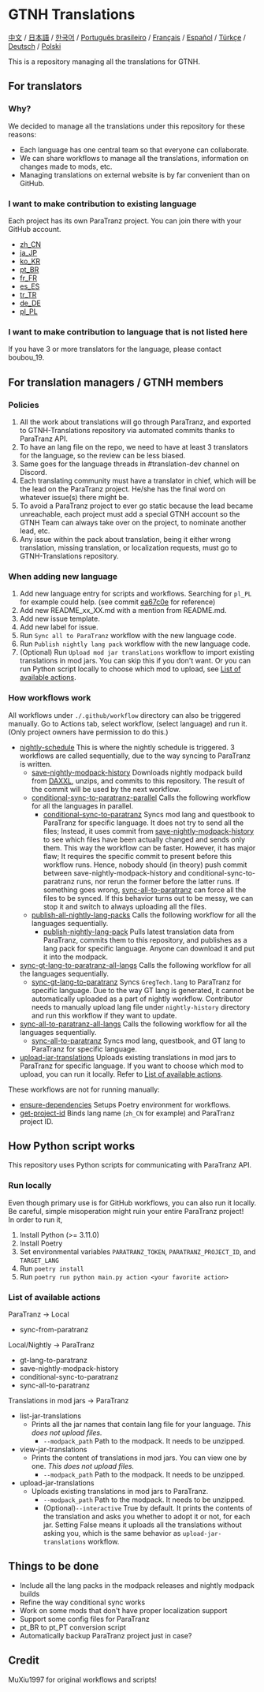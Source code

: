 # GTNH Translations

[中文](./readmes/README_zh_CN.md) / [日本語](./readmes/README_ja_JP.md) / [한국어](./readmes/README_ko_KR.md) / [Português brasileiro](./readmes/README_pt_BR.md) / [Français](./readmes/README_fr_FR.md) / [Español](./readmes/README_es_ES.md) / [Türkçe](./readmes/README_tr_TR.md) / [Deutsch](./readmes/README_de_DE.md) / [Polski](./readmes/README_pl_PL.md)

This is a repository managing all the translations for GTNH.

<!-- Contents below don't need to be translated! -->

## For translators

### Why?

We decided to manage all the translations under this repository for these reasons:

- Each language has one central team so that everyone can collaborate.
- We can share workflows to manage all the translations, information on changes made to mods, etc.
- Managing translations on external website is by far convenient than on GitHub.

### I want to make contribution to existing language

Each project has its own ParaTranz project. You can join there with your GitHub account.

- [zh_CN](https://paratranz.cn/projects/4964)
- [ja_JP](https://paratranz.cn/projects/8922)
- [ko_KR](https://paratranz.cn/projects/9359)
- [pt_BR](https://paratranz.cn/projects/9385)
- [fr_FR](https://paratranz.cn/projects/9461)
- [es_ES](https://paratranz.cn/projects/9508)
- [tr_TR](https://paratranz.cn/projects/9509)
- [de_DE](https://paratranz.cn/projects/9510)
- [pl_PL](https://paratranz.cn/projects/9513)

### I want to make contribution to language that is not listed here

If you have 3 or more translators for the language, please contact boubou_19.

## For translation managers / GTNH members

### Policies

1. All the work about translations will go through ParaTranz, and exported to GTNH-Translations repository via automated commits thanks to ParaTranz API.
2. To have an lang file on the repo, we need to have at least 3 translators for the language, so the review can be less biased.
3. Same goes for the language threads in #translation-dev channel on Discord.
4. Each translating community must have a translator in chief, which will be the lead on the ParaTranz project. He/she has the final word on whatever issue(s) there might be.
5. To avoid a ParaTranz project to ever go static because the lead became unreachable, each project must add a special GTNH account so the GTNH Team can always take over on the project, to nominate another lead, etc.
6. Any issue within the pack about translation, being it either wrong translation, missing translation, or localization requests, must go to GTNH-Translations repository.

### When adding new language

1. Add new language entry for scripts and workflows. Searching for `pl_PL` for example could help. (see commit [ea67c0e](https://github.com/GTNewHorizons/GTNH-Translations/commit/ea67c0ecd7b1a5b81a2b04082d0930ae8dcfffff) for reference)
2. Add new README_xx_XX.md with a mention from README.md.
3. Add new issue template.
4. Add new label for issue.
5. Run `Sync all to ParaTranz` workflow with the new language code.
6. Run `Publish nightly lang pack` workflow with the new language code.
7. (Optional) Run `Upload mod jar translations` workflow to import existing translations in mod jars. You can skip this if you don't want. Or you can run Python script locally to choose which mod to upload, see [List of available actions](#list-of-available-actions).

### How workflows work

All workflows under `./.github/workflow` directory can also be triggered manually. Go to Actions tab, select workflow, (select language) and run it. (Only project owners have permission to do this.)

- [nightly-schedule](./.github/workflows/nightly-schedule.yml) This is where the nightly schedule is triggered. 3 workflows are called sequentially, due to the way syncing to ParaTranz is written.
  - [save-nightly-modpack-history](./.github/workflows/save-nightly-modpack-history.yml) Downloads nightly modpack build from [DAXXL](https://github.com/GTNewHorizons/DreamAssemblerXXL/actions), unzips, and commits to this repository. The result of the commit will be used by the next workflow.
  - [conditional-sync-to-paratranz-parallel](./.github/workflows/conditional-sync-to-paratranz-parallel.yml) Calls the following workflow for all the languages in parallel.
    - [conditional-sync-to-paratranz](./.github/workflows/conditional-sync-to-paratranz.yml) Syncs mod lang and questbook to ParaTranz for specific language. It does not try to send all the files; Instead, it uses commit from [save-nightly-modpack-history](./.github/workflows/save-nightly-modpack-history.yml) to see which files have been actually changed and sends only them. This way the workflow can be faster. However, it has major flaw; It requires the specific commit to present before this workflow runs. Hence, nobody should (in theory) push commit between save-nightly-modpack-history and conditional-sync-to-paratranz runs, nor rerun the former before the latter runs. If something goes wrong, [sync-all-to-paratranz](./.github/workflows/sync-all-to-paratranz.yml) can force all the files to be synced. If this behavior turns out to be messy, we can stop it and switch to always uploading all the files.
  - [publish-all-nightly-lang-packs](./.github/workflows/publish-all-nightly-lang-packs.yml) Calls the following workflow for all the languages sequentially.
    - [publish-nightly-lang-pack](./.github/workflows/publish-nightly-lang-pack.yml) Pulls latest translation data from ParaTranz, commits them to this repository, and publishes as a lang pack for specific language. Anyone can download it and put it into the modpack.
- [sync-gt-lang-to-paratranz-all-langs](./.github/workflows/sync-gt-lang-to-paratranz-all-langs.yml) Calls the following workflow for all the languages sequentially.
  - [sync-gt-lang-to-paratranz](./.github/workflows/sync-gt-lang-to-paratranz.yml) Syncs `GregTech.lang` to ParaTranz for specific language. Due to the way GT lang is generated, it cannot be automatically uploaded as a part of nightly workflow. Contributor needs to manually upload lang file under `nightly-history` directory and run this workflow if they want to update.
- [sync-all-to-paratranz-all-langs](./.github/workflows/sync-all-to-paratranz-all-langs.yml) Calls the following workflow for all the languages sequentially.
  - [sync-all-to-paratranz](./.github/workflows/sync-all-to-paratranz.yml) Syncs mod lang, questbook, and GT lang to ParaTranz for specific language.
- [upload-jar-translations](./.github/workflows/upload-jar-translations.yml) Uploads existing translations in mod jars to ParaTranz for specific language. If you want to choose which mod to upload, you can run it locally. Refer to [List of available actions](#list-of-available-actions).

These workflows are not for running manually:

- [ensure-dependencies](./.github/actions/ensure-dependencies/action.yml) Setups Poetry environment for workflows.
- [get-project-id](./.github/actions/get-project-id/action.yml) Binds lang name (`zh_CN` for example) and ParaTranz project ID.

## How Python script works

This repository uses Python scripts for communicating with ParaTranz API.

### Run locally

Even though primary use is for GitHub workflows, you can also run it locally. Be careful, simple misoperation might ruin your entire ParaTranz project!  
In order to run it,

1. Install Python (>= 3.11.0)
2. Install Poetry
3. Set environmental variables `PARATRANZ_TOKEN`, `PARATRANZ_PROJECT_ID`, and `TARGET_LANG`
4. Run `poetry install`
5. Run `poetry run python main.py action <your favorite action>`

### List of available actions

ParaTranz -> Local

- sync-from-paratranz

Local/Nightly -> ParaTranz

- gt-lang-to-paratranz
- save-nightly-modpack-history
- conditional-sync-to-paratranz
- sync-all-to-paratranz

Translations in mod jars -> ParaTranz

- list-jar-translations
  - Prints all the jar names that contain lang file for your language. _This does not upload files._
    - `--modpack_path` Path to the modpack. It needs to be unzipped.
- view-jar-translations
  - Prints the content of translations in mod jars. You can view one by one. _This does not upload files._
    - `--modpack_path` Path to the modpack. It needs to be unzipped.
- upload-jar-translations
  - Uploads existing translations in mod jars to ParaTranz.
    - `--modpack_path` Path to the modpack. It needs to be unzipped.
    - (Optional)`--interactive` True by default. It prints the contents of the translation and asks you whether to adopt it or not, for each jar. Setting False means it uploads all the translations without asking you, which is the same behavior as `upload-jar-translations` workflow.

## Things to be done

- Include all the lang packs in the modpack releases and nightly modpack builds
- Refine the way conditional sync works
- Work on some mods that don't have proper localization support
- Support some config files for ParaTranz
- pt_BR to pt_PT conversion script
- Automatically backup ParaTranz project just in case?

## Credit

MuXiu1997 for original workflows and scripts!
